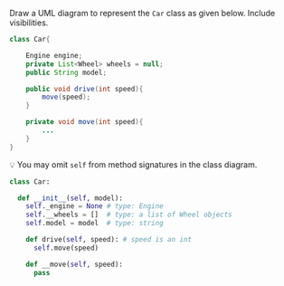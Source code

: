 <panel header="{{ icon_Q }} Draw Car class">
<question>

Draw a UML diagram to represent the `Car` class as given below. Include visibilities.

<div class="alt-java">

```java
class Car{

    Engine engine;
    private List<Wheel> wheels = null;
    public String model;

    public void drive(int speed){
        move(speed);
    }

    private void move(int speed){
        ...
    }
}
```
</div>
<div class="alt-python">

:bulb: You may omit `self` from method signatures in the class diagram.

```python
class Car:

  def __init__(self, model):
    self._engine = None # type: Engine
    self.__wheels = []  # type: a list of Wheel objects
    self.model = model  # type: string

    def drive(self, speed): # speed is an int
      self.move(speed)

    def __move(self, speed):
      pass
```
</div>

</question>
</panel>
